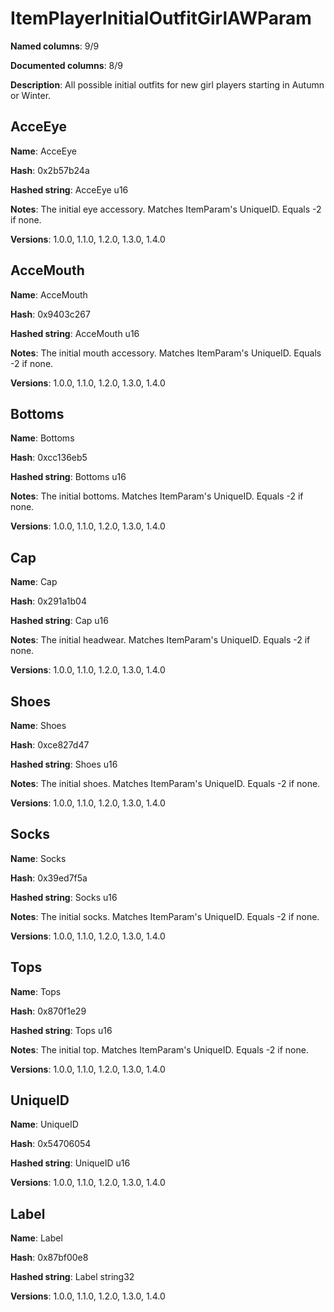 # ItemPlayerInitialOutfitGirlAWParam
**Named columns**: 9/9

**Documented columns**: 8/9

**Description**: All possible initial outfits for new girl players starting in Autumn or Winter.
## AcceEye

**Name**: AcceEye

**Hash**: 0x2b57b24a

**Hashed string**: AcceEye u16

**Notes**: The initial eye accessory. Matches ItemParam's UniqueID. Equals -2 if none.

**Versions**: 1.0.0, 1.1.0, 1.2.0, 1.3.0, 1.4.0

## AcceMouth

**Name**: AcceMouth

**Hash**: 0x9403c267

**Hashed string**: AcceMouth u16

**Notes**: The initial mouth accessory. Matches ItemParam's UniqueID. Equals -2 if none.

**Versions**: 1.0.0, 1.1.0, 1.2.0, 1.3.0, 1.4.0

## Bottoms

**Name**: Bottoms

**Hash**: 0xcc136eb5

**Hashed string**: Bottoms u16

**Notes**: The initial bottoms. Matches ItemParam's UniqueID. Equals -2 if none.

**Versions**: 1.0.0, 1.1.0, 1.2.0, 1.3.0, 1.4.0

## Cap

**Name**: Cap

**Hash**: 0x291a1b04

**Hashed string**: Cap u16

**Notes**: The initial headwear. Matches ItemParam's UniqueID. Equals -2 if none.

**Versions**: 1.0.0, 1.1.0, 1.2.0, 1.3.0, 1.4.0

## Shoes

**Name**: Shoes

**Hash**: 0xce827d47

**Hashed string**: Shoes u16

**Notes**: The initial shoes. Matches ItemParam's UniqueID. Equals -2 if none.

**Versions**: 1.0.0, 1.1.0, 1.2.0, 1.3.0, 1.4.0

## Socks

**Name**: Socks

**Hash**: 0x39ed7f5a

**Hashed string**: Socks u16

**Notes**: The initial socks. Matches ItemParam's UniqueID. Equals -2 if none.

**Versions**: 1.0.0, 1.1.0, 1.2.0, 1.3.0, 1.4.0

## Tops

**Name**: Tops

**Hash**: 0x870f1e29

**Hashed string**: Tops u16

**Notes**: The initial top. Matches ItemParam's UniqueID. Equals -2 if none.

**Versions**: 1.0.0, 1.1.0, 1.2.0, 1.3.0, 1.4.0

## UniqueID

**Name**: UniqueID

**Hash**: 0x54706054

**Hashed string**: UniqueID u16

**Versions**: 1.0.0, 1.1.0, 1.2.0, 1.3.0, 1.4.0

## Label

**Name**: Label

**Hash**: 0x87bf00e8

**Hashed string**: Label string32

**Versions**: 1.0.0, 1.1.0, 1.2.0, 1.3.0, 1.4.0

